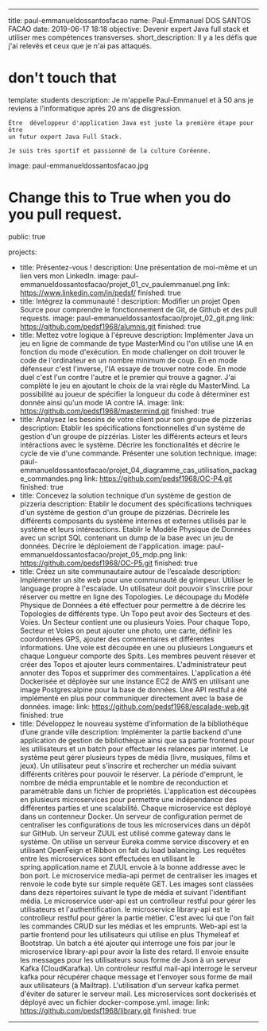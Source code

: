 ---

title: paul-emmanueldossantosfacao
name: Paul-Emmanuel DOS SANTOS FACAO
date: 2019-06-17 18:18
objective: Devenir expert Java full stack et utiliser mes compétences transverses.
short_description: Il y a les défis que j'ai relevés et ceux que je n'ai pas attaqués.

# don't touch that
template: students
description:
    Je m'appelle Paul-Emmanuel et à 50 ans je reviens à l'informatique après 20 ans de disgression.

    Être  développeur d'application Java est juste la première étape pour être 
    un futur expert Java Full Stack. 

    Je suis très sportif et passionné de la culture Coréenne.

image: paul-emmanueldossantosfacao.jpg

# Change this to True when you do you pull request.
public: true

projects:
  - title: Présentez-vous !
    description: Une présentation de moi-même et un lien vers mon LinkedIn.
    image: paul-emmanueldossantosfacao/projet_01_cv_paulemmanuel.png
    link: https://www.linkedin.com/in/pedsf/
    finished: true
  - title: Intégrez la communauté !
    description: Modifier un projet Open Source pour comprendre le fonctionnement de Git, de Github et des pull requests. 
    image: paul-emmanueldossantosfacao/projet_02_git.png
    link: https://github.com/pedsf1968/alumnis.git
    finished: true
  - title: Mettez votre logique à l'épreuve
    description: Implémenter Java un jeu en ligne de commande de type MasterMind ou l'on utilise une IA en fonction du mode d'exécution. En mode challenger on doit trouver le code de l'ordinateur en un nombre minimum de coup. En en mode défenseur c'est l'inverse, l'IA essaye de trouver notre code. En mode duel c'est l'un contre l'autre et le premier qui trouve a gagner. J'ai complèté le jeu en ajoutant le choix de la vrai règle du MasterMind. La possibilité au joueur de spécifier la longueur du code à déterminer est donnée ainsi qu'un mode IA contre IA.
  	image:
  	link: https://github.com/pedsf1968/mastermind.git
  	finished: true
  - title: Analysez les besoins de votre client pour son groupe de pizzerias
    description: Etablir les spécifications fonctionnelles d'un système de gestion d'un groupe de pizzérias. Lister les différents acteurs et leurs intéractions avec le système. Décrire les fonctionalités et décrire le cycle de vie d'une commande. Présenter une solution technique.
    image: paul-emmanueldossantosfacao/projet_04_diagramme_cas_utilisation_package_commandes.png
    link: https://github.com/pedsf1968/OC-P4.git
    finished: true
  - title: Concevez la solution technique d’un système de gestion de pizzeria
    description: Etablir le document des spécifications techniques d'un système de gestion d'un groupe de pizzérias. Décrirele les différents composants du système internes et externes utilisés par le système et leurs intéreactions. Etablir le Modèle Physique de Données avec un script SQL contenant un dump de la base avec un jeu de données. Décrire le déploiement de l'application.
    image: paul-emmanueldossantosfacao/projet_05_mdp.png
    link: https://github.com/pedsf1968/OC-P5.git
    finished: true
  - title: Créez un site communautaire autour de l’escalade
    description: Implémenter un site web pour une communauté de grimpeur. Utiliser le language propre à l'escalade. Un utilisateur doit pouvoir s'inscrire pour réserver ou mettre en ligne des Topologies. Le découpage du Modèle Physique de Données a été effectuer pour permettre à de décrire les Topologies de différents type. Un Topo peut avoir des Secteurs et des Voies. Un Secteur contient une ou plusieurs Voies. Pour chaque Topo, Secteur et Voies on peut ajouter une photo, une carte, définir les coordonnées GPS, ajouter des commentaires et différentes informations. Une voie est découpée en une ou plusieurs Longueurs et chaque Longueur comporte des Spits. Les membres peuvent résever et créer des Topos et ajouter leurs commentaires. L'administrateur peut annoter des Topos et supprimer des commentaires. 
    L'application a été Dockerisée et déployée sur une instance EC2 de AWS en utilisant une image Postgres:alpine pour la base de données. Une API restful a été implémenté en plus pour communiquer directement avec la base de données.
    image:
    link: https://github.com/pedsf1968/escalade-web.git
    finished: true
  - title: Développez le nouveau système d’information de la bibliothèque d’une grande ville
    description: Implémenter la partie backend d'une application de gestion de bibliothèque ainsi que sa partie frontend pour les utilisateurs et un batch pour effectuer les relances par internet. Le système peut gérer plusieurs types de média (livre, musiques, films et jeux). Un utilisateur peut s'inscrire et rechercher un média suivant différents critères pour pouvoir le réserver. La période d'emprunt, le nombre de média empruntable et le nombre de reconduction et paramètrable dans un fichier de propriétés. L'application est découpées en plusieurs microservices pour permettre une indépendance des différentes parties et une scalabilité. Chaque microservice est déployé dans un contenneur Docker. Un serveur de configuration permet de centraliser les configurations de tous les microservices dans un dépôt sur GitHub. Un serveur ZUUL est utilisé comme gateway dans le système. On utilise un serveur Eureka comme service discovery et en utilisant OpenFeign et Ribbon on fait du load balancing. Les requêtes entre les microservices sont effectuées en utilisant le spring.application.name et ZUUL envoie à la bonne addresse avec le bon port. Le microservice media-api permet de centraliser les images et renvoie le code byte sur simple requête GET. Les images sont classées dans dezs répertoires suivant le type de média et suivant l'identifiant média. Le microservice user-api est un controlleur restful pour gérer les utilisateurs et l'authentification. le microservice library-api est le controlleur restful pour gérer la partie métier. C'est avec lui que l'on fait les commandes CRUD sur les médias et les emprunts. Web-api est la partie frontend pour les utilisateurs qui utilise en plus Thymeleaf et Bootstrap. Un batch a été ajouter qui interroge une fois par jour le microservice library-api pour avoir la liste des retard. Il envoie ensuite les messages pour les utilisateurs sous forme de Json à un serveur Kafka (CloudKarafka). Un controleur restful mail-api interroge le serveur kafka pour récupérer chaque message et l'envoyer sous forme de mail aux utilisateurs (à Mailtrap). L'utilisation d'un serveur kafka permet d'éviter de saturer le serveur mail. 
    Les microservices sont dockerisés et déployé avec un fichier docker-compose.yml.
    image:
    link: https://github.com/pedsf1968/library.git
    finished: true
---